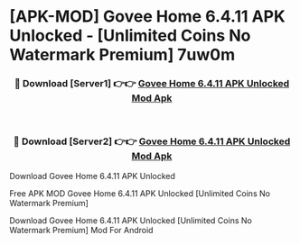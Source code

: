 # [APK-MOD] Govee Home 6.4.11 APK Unlocked - [Unlimited Coins No Watermark Premium] 7uw0m



<div align="center">
<h3>🔴 Download [Server1] 👉👉 <a href="https://momento.my/?title=Govee_Home_6.4.11_APK_Unlocked">Govee Home 6.4.11 APK Unlocked Mod Apk</a></h3><br>

<h3>🔴 Download [Server2] 👉👉 <a href="https://momento.my/?title=Govee_Home_6.4.11_APK_Unlocked">Govee Home 6.4.11 APK Unlocked Mod Apk</a></h3>
</div>



Download Govee Home 6.4.11 APK Unlocked 

Free APK MOD Govee Home 6.4.11 APK Unlocked [Unlimited Coins No Watermark Premium]

Download Govee Home 6.4.11 APK Unlocked [Unlimited Coins No Watermark Premium] Mod For Android

